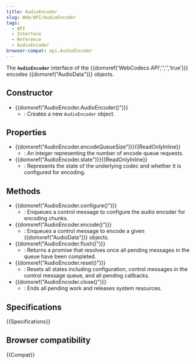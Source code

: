 ```yaml
---
title: AudioEncoder
slug: Web/API/AudioEncoder
tags:
  - API
  - Interface
  - Reference
  - AudioEncoder
browser-compat: api.AudioEncoder
---
```

The **`AudioEncoder`** interface of the {{domxref('WebCodecs API','','','true')}} encodes {{domxref("AudioData")}} objects.

## Constructor

- {{domxref("AudioEncoder.AudioEncoder()")}}
  - : Creates a new `AudioEncoder` object.

## Properties

- {{domxref("AudioEncoder.encodeQueueSize")}}{{ReadOnlyInline}}
  - : An integer representing the number of encode queue requests.
- {{domxref("AudioEncoder.state")}}{{ReadOnlyInline}}
  - : Represents the state of the underlying codec and whether it is configured for encoding.

## Methods

- {{domxref("AudioEncoder.configure()")}}
  - : Enqueues a control message to configure the audio encoder for encoding chunks.
- {{domxref("AudioEncoder.encode()")}}
  - : Enqueues a control message to encode a given {{domxref("AudioData")}} objects.
- {{domxref("AudioEncoder.flush()")}}
  - : Returns a promise that resolves once all pending messages in the queue have been completed.
- {{domxref("AudioEncoder.reset()")}}
  - : Resets all states including configuration, control messages in the control message queue, and all pending callbacks.
- {{domxref("AudioEncoder.close()")}}
  - : Ends all pending work and releases system resources.

## Specifications

{{Specifications}}

## Browser compatibility

{{Compat}}
